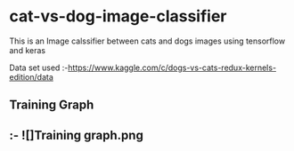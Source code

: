 # cat-vs-dog-image-classifier

This is an Image calssifier between cats and dogs images using tensorflow and keras 

Data set used :-https://www.kaggle.com/c/dogs-vs-cats-redux-kernels-edition/data

<h2>Training Graph<h2> :-
![]Training graph.png
